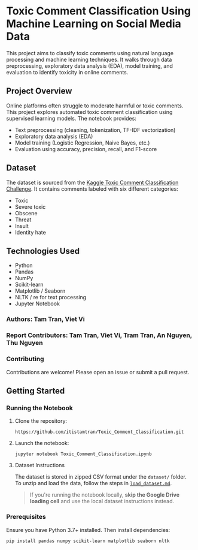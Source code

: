 # Toxic Comment Classification Using Machine Learning on Social Media Data

This project aims to classify toxic comments using natural language processing and machine learning techniques. It walks through data preprocessing, exploratory data analysis (EDA), model training, and evaluation to identify toxicity in online comments.

## Project Overview

Online platforms often struggle to moderate harmful or toxic comments. This project explores automated toxic comment classification using supervised learning models. The notebook provides:

- Text preprocessing (cleaning, tokenization, TF-IDF vectorization)
- Exploratory data analysis (EDA)
- Model training (Logistic Regression, Naive Bayes, etc.)
- Evaluation using accuracy, precision, recall, and F1-score

## Dataset

The dataset is sourced from the [Kaggle Toxic Comment Classification Challenge](https://www.kaggle.com/c/jigsaw-toxic-comment-classification-challenge). It contains comments labeled with six different categories:

- Toxic
- Severe toxic
- Obscene
- Threat
- Insult
- Identity hate

## Technologies Used

- Python
- Pandas
- NumPy
- Scikit-learn
- Matplotlib / Seaborn
- NLTK / re for text processing
- Jupyter Notebook

### Authors: Tam Tran, Viet Vi
### Report Contributors: Tam Tran, Viet Vi, Tram Tran, An Nguyen, Thu Nguyen

### Contributing

Contributions are welcome! Please open an issue or submit a pull request.

## Getting Started

### Running the Notebook

1. Clone the repository:
   ```
   https://github.com/itistamtran/Toxic_Comment_Classification.git
   ```

2. Launch the notebook:
   ```
   jupyter notebook Toxic_Comment_Classification.ipynb
   ```
3. Dataset Instructions
   
   The dataset is stored in zipped CSV format under the `dataset/` folder.  
   To unzip and load the data, follow the steps in [`load_dataset.md`](load_dataset.md).

   > If you're running the notebook locally, **skip the Google Drive loading cell** and use the local dataset instructions instead.

### Prerequisites

Ensure you have Python 3.7+ installed. Then install dependencies:

```
pip install pandas numpy scikit-learn matplotlib seaborn nltk
```


